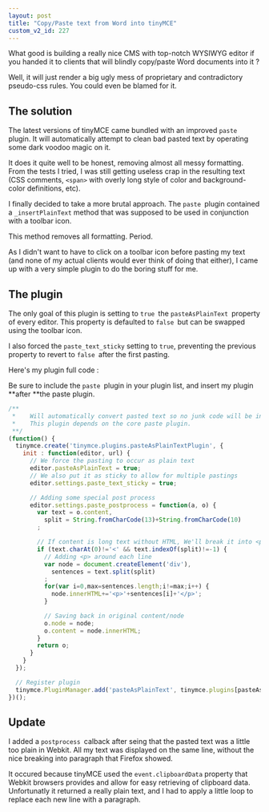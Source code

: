 ```yaml
---
layout: post
title: "Copy/Paste text from Word into tinyMCE"
custom_v2_id: 227
---
```


What good is building a really nice CMS with top-notch WYSIWYG editor if you
handed it to clients that will blindly copy/paste Word documents into it ?

Well, it will just render a big ugly mess of proprietary and contradictory
pseudo-css rules. You could even be blamed for it.

## The solution

The latest versions of tinyMCE came bundled with an improved `paste `plugin.
It will automatically attempt to clean bad pasted text by operating some dark
voodoo magic on it.

It does it quite well to be honest, removing almost all messy formatting. From
the tests I tried, I was still getting useless crap in the resulting text (CSS
comments, `<span>` with overly long style of color and background-color
definitions, etc).

I finally decided to take a more brutal approach. The `paste `plugin contained
a `_insertPlainText` method that was supposed to be used in conjunction with a
toolbar icon.

This method removes all formatting. Period.

As I didn't want to have to click on a toolbar icon before pasting my text
(and none of my actual clients would ever think of doing that either), I came
up with a very simple plugin to do the boring stuff for me.

## The plugin

The only goal of this plugin is setting to `true `the `pasteAsPlainText
`property of every editor. This property is defaulted to `false `but can be
swapped using the toolbar icon.

I also forced the `paste_text_sticky` setting to `true`, preventing the
previous property to revert to `false `after the first pasting.

Here's my plugin full code :

Be sure to include the `paste `plugin in your plugin list, and insert my
plugin **after **the paste plugin.


```js
/**
 *    Will automatically convert pasted text so no junk code will be included.
 *    This plugin depends on the core paste plugin.
 **/
(function() {
  tinymce.create('tinymce.plugins.pasteAsPlainTextPlugin', {
    init : function(editor, url) {
      // We force the pasting to occur as plain text
      editor.pasteAsPlainText = true;
      // We also put it as sticky to allow for multiple pastings
      editor.settings.paste_text_sticky = true;

      // Adding some special post process
      editor.settings.paste_postprocess = function(a, o) {
        var text = o.content,
          split = String.fromCharCode(13)+String.fromCharCode(10)
        ;

        // If content is long text without HTML, We'll break it into <p>ieces
        if (text.charAt(0)!='<' && text.indexOf(split)!=-1) {
          // Adding <p> around each line
          var node = document.createElement('div'),
            sentences = text.split(split)
          ;
          for(var i=0,max=sentences.length;i!=max;i++) {
            node.innerHTML+='<p>'+sentences[i]+'</p>';
          }

          // Saving back in original content/node
          o.node = node;
          o.content = node.innerHTML;
        }
        return o;
      }
    }
  });

  // Register plugin
  tinymce.PluginManager.add('pasteAsPlainText', tinymce.plugins[pasteAsPlainTextPlugin]);
})();
```


## Update

I added a `postprocess `calback after seing that the pasted text was a little
too plain in Webkit. All my text was displayed on the same line, without the
nice breaking into paragraph that Firefox showed.

It occured because tinyMCE used the `event.clipboardData` property that Webkit
browsers provides and allow for easy retrieving of clipboard data.
Unfortunatly it returned a really plain text, and I had to apply a little loop
to replace each new line with a paragraph.

